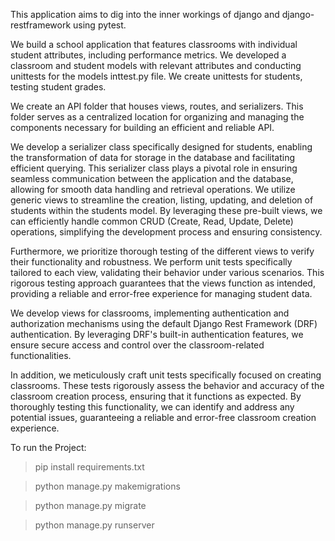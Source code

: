 This application aims to dig into the inner workings of django and django-restframework using pytest.

We build a school application that features classrooms with individual student attributes, including performance metrics. We developed a classroom and student models with relevant attributes and conducting unittests for the models inttest.py file. We create unittests for students, testing student grades.


We create an API folder that houses views, routes, and serializers. This folder serves as a centralized location for organizing and managing the components necessary for building an efficient and reliable API.


We develop a serializer class specifically designed for students, enabling the transformation of data for storage in the database and facilitating efficient querying. This serializer class plays a pivotal role in ensuring seamless communication between the application and the database, allowing for smooth data handling and retrieval operations.
We utilize generic views to streamline the creation, listing, updating, and deletion of students within the students model. By leveraging these pre-built views, we can efficiently handle common CRUD (Create, Read, Update, Delete) operations, simplifying the development process and ensuring consistency.

Furthermore, we prioritize thorough testing of the different views to verify their functionality and robustness. We  perform unit tests specifically tailored to each view, validating their behavior under various scenarios. This rigorous testing approach guarantees that the views function as intended, providing a reliable and error-free experience for managing student data.

We develop views for classrooms, implementing authentication and authorization mechanisms using the default Django Rest Framework (DRF) authentication. By leveraging DRF's built-in authentication features, we ensure secure access and control over the classroom-related functionalities.

In addition, we meticulously craft unit tests specifically focused on creating classrooms. These tests rigorously assess the behavior and accuracy of the classroom creation process, ensuring that it functions as expected. By thoroughly testing this functionality, we can identify and address any potential issues, guaranteeing a reliable and error-free classroom creation experience.

To run the Project:
> pip install requirements.txt

>python manage.py makemigrations

>python manage.py migrate

>python manage.py runserver